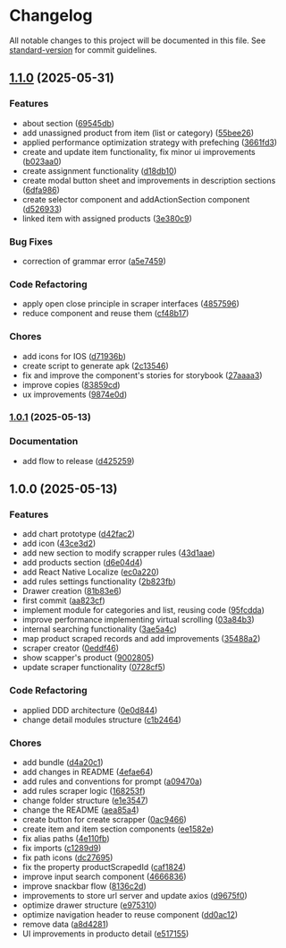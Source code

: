 # Changelog

All notable changes to this project will be documented in this file. See [standard-version](https://github.com/conventional-changelog/standard-version) for commit guidelines.

## [1.1.0](https://github.com/irf87/prices-scraper/compare/v1.0.1...v1.1.0) (2025-05-31)


### Features

* about section ([69545db](https://github.com/irf87/prices-scraper/commit/69545dbb69cf1c3a86be355a10b4ac27bf79e3f3))
* add unassigned product from item (list or category) ([55bee26](https://github.com/irf87/prices-scraper/commit/55bee26e1d02440347b67d06a99a1aa7cdee25aa))
* applied performance optimization strategy with prefeching ([3661fd3](https://github.com/irf87/prices-scraper/commit/3661fd303369321f02a948f859d66fb01d88612b))
* create and update item functionality, fix minor ui improvements ([b023aa0](https://github.com/irf87/prices-scraper/commit/b023aa0a1c21f0bc063e8f7554f75cfa2ecca7ef))
* create assignment functionality ([d18db10](https://github.com/irf87/prices-scraper/commit/d18db10013db74d8c7f6612c85a55c57b55c23a3))
* create modal button sheet and improvements in description sections ([6dfa986](https://github.com/irf87/prices-scraper/commit/6dfa986b510ebcaeb761e6a3928bdef70d91d861))
* create selector component and addActionSection component ([d526933](https://github.com/irf87/prices-scraper/commit/d5269339726ee2d940f81cc0f9c5e3cfdb229807))
* linked item with assigned products ([3e380c9](https://github.com/irf87/prices-scraper/commit/3e380c955325029cca580583c22746145b1be2d8))


### Bug Fixes

* correction of grammar error ([a5e7459](https://github.com/irf87/prices-scraper/commit/a5e74592d32062dba415ff7fabdadebaa79c6370))


### Code Refactoring

* apply open close principle in scraper interfaces ([4857596](https://github.com/irf87/prices-scraper/commit/4857596cfff51db6c2c28fad32cfe370bf211d9f))
* reduce component and reuse them ([cf48b17](https://github.com/irf87/prices-scraper/commit/cf48b17d748e7c388db256709692e2cceeb511f5))


### Chores

* add icons for IOS ([d71936b](https://github.com/irf87/prices-scraper/commit/d71936bf84eacb63b3769389b88330c4c2579b92))
* create script to generate apk ([2c13546](https://github.com/irf87/prices-scraper/commit/2c13546167d4d72229250966538fc9d6b0b5d25b))
* fix and improve the component's stories for storybook ([27aaaa3](https://github.com/irf87/prices-scraper/commit/27aaaa35c34da76e270fbc0edd3bda342b946d8f))
* improve copies ([83859cd](https://github.com/irf87/prices-scraper/commit/83859cd87abe9df94b0c7c910bd4f33607ee363b))
* ux improvements ([9874e0d](https://github.com/irf87/prices-scraper/commit/9874e0dc5028b0a19d951e3a5480ededf91fe32d))

### [1.0.1](https://github.com/irf87/prices-scraper/compare/v1.0.0...v1.0.1) (2025-05-13)


### Documentation

* add flow to release ([d425259](https://github.com/irf87/prices-scraper/commit/d425259582b523a79feb6bc6ed7373884a79156f))

## 1.0.0 (2025-05-13)


### Features

* add chart prototype ([d42fac2](https://github.com/irf87/prices-scraper/commit/d42fac2ca00885b2eb464f5315020e1d3117126a))
* add icon ([43ce3d2](https://github.com/irf87/prices-scraper/commit/43ce3d2737381794648cba56bef2504c0d80eaec))
* add new section to modify scrapper rules ([43d1aae](https://github.com/irf87/prices-scraper/commit/43d1aae0eb407129a1f872671fc07f2d26a77e04))
* add products section ([d6e04d4](https://github.com/irf87/prices-scraper/commit/d6e04d4cd2da903db7018bfa6e2b7ee4e289d682))
* add React Native Localize ([ec0a220](https://github.com/irf87/prices-scraper/commit/ec0a220762ac210fd7b3348b42dd2556bfb8911a))
* add rules settings functionality ([2b823fb](https://github.com/irf87/prices-scraper/commit/2b823fb7ce3b2f8b993991daf6a31c2371541ce6))
* Drawer creation ([81b83e6](https://github.com/irf87/prices-scraper/commit/81b83e6510ef430dcd674a4508cb39700337f622))
* first commit ([aa823cf](https://github.com/irf87/prices-scraper/commit/aa823cf8c4b1c1fa09c3ff4e8ed0487a7e93cbca))
* implement module for categories and list, reusing code ([95fcdda](https://github.com/irf87/prices-scraper/commit/95fcddaa1bef765fac4fd10d3c80f0578e7b4d2b))
* improve performance implementing virtual scrolling ([03a84b3](https://github.com/irf87/prices-scraper/commit/03a84b39b3b50b74bb5e2144ae37bc17ebdf91d7))
* internal searching functionality ([3ae5a4c](https://github.com/irf87/prices-scraper/commit/3ae5a4cc9c933ab553dec7df8b31a07dea37c69d))
* map product scraped records and add improvements ([35488a2](https://github.com/irf87/prices-scraper/commit/35488a22dad845078e243fe0feae721c4423f559))
* scraper creator ([0eddf46](https://github.com/irf87/prices-scraper/commit/0eddf46ae3c554b63cc929139b1732cbf2ec12e1))
* show scapper's product ([9002805](https://github.com/irf87/prices-scraper/commit/90028052b8cdd80bf8d50a81c42ccda3d3b32f68))
* update scraper functionality ([0728cf5](https://github.com/irf87/prices-scraper/commit/0728cf593abe5dc7aa798496f2533e477b5732ac))


### Code Refactoring

* applied DDD architecture ([0e0d844](https://github.com/irf87/prices-scraper/commit/0e0d844b6ffb568c28e5e4d54c74bf9861454b75))
* change detail modules structure ([c1b2464](https://github.com/irf87/prices-scraper/commit/c1b2464b3b9f7c7e281f41729e8ef9eb66b98890))


### Chores

* add bundle ([d4a20c1](https://github.com/irf87/prices-scraper/commit/d4a20c1264dae4d01e61a5dddfc248c019bc8db0))
* add changes in README ([4efae64](https://github.com/irf87/prices-scraper/commit/4efae642d7bc3daa2f4e9315d0e86083cbf6cd87))
* add rules and conventions for prompt ([a09470a](https://github.com/irf87/prices-scraper/commit/a09470a153b2dd651b9fd84c0afd95883e37d909))
* add rules scraper logic ([168253f](https://github.com/irf87/prices-scraper/commit/168253f635a6a0fad4c5454daa11ca6ddbbfab72))
* change folder structure ([e1e3547](https://github.com/irf87/prices-scraper/commit/e1e35478d87a6c531139ca02eb4eb56669150657))
* change the README ([aea85a4](https://github.com/irf87/prices-scraper/commit/aea85a4122a2813adb10978164da061af202d4da))
* create button for create scrapper ([0ac9466](https://github.com/irf87/prices-scraper/commit/0ac94666f47d8c57e33dbd1c449371ad28116f53))
* create item and item section components ([ee1582e](https://github.com/irf87/prices-scraper/commit/ee1582ec6a48edf7f7aa2918005e707f14be5341))
* fix alias paths ([4e110fb](https://github.com/irf87/prices-scraper/commit/4e110fb8d45a38c987051b14b79dca0ab7f4dba5))
* fix imports ([c1289d9](https://github.com/irf87/prices-scraper/commit/c1289d99ebf162778f6ad1de1abd0c0c61d2ad7e))
* fix path icons ([dc27695](https://github.com/irf87/prices-scraper/commit/dc276958e0f8363e1579410b0b91a5b501d2e7bc))
* fix the property productScrapedId ([caf1824](https://github.com/irf87/prices-scraper/commit/caf182465ae0547c9d73a462be89778a0efa460d))
* improve input search component ([4666836](https://github.com/irf87/prices-scraper/commit/4666836c44c993a7bffe071d57795777fb2d3d39))
* improve snackbar flow ([8136c2d](https://github.com/irf87/prices-scraper/commit/8136c2d21c40a312ae90a1e7009f7b511b8cb9f2))
* improvements to store url server and update axios ([d9675f0](https://github.com/irf87/prices-scraper/commit/d9675f02bc86d92a0d2719b5db372225603df077))
* optimize drawer structure ([e975310](https://github.com/irf87/prices-scraper/commit/e975310fdcd1e04223e7ccae2d6729d6d5f081c1))
* optimize navigation header to reuse component ([dd0ac12](https://github.com/irf87/prices-scraper/commit/dd0ac127cddf5a00e7566c0fe70ce2abd146c5a2))
* remove data ([a8d4281](https://github.com/irf87/prices-scraper/commit/a8d4281b5794af05bc5cf0a39f4a9a20f9872287))
* UI improvements in producto detail ([e517155](https://github.com/irf87/prices-scraper/commit/e51715570f14ee916886b1b867ac56c33f1390a0))
